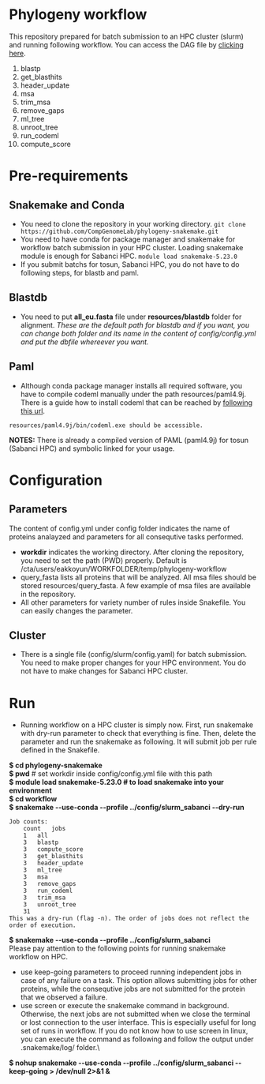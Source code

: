 # Phylogeny workflow

This repository prepared for batch submission to an HPC cluster (slurm) and running following workflow. You can access the DAG file by [clicking here](https://raw.githubusercontent.com/emrahkyn/phylogeny-workflow/main/images/rulegraph.svg?token=ASHDZ5HNMJ73KOJ23CFSQ3K773LUE).
1. blastp
2. get_blasthits
3. header_update
4. msa
5. trim_msa
6. remove_gaps
7. ml_tree
8. unroot_tree
9. run_codeml
10. compute_score

# Pre-requirements
## Snakemake and Conda
 - You need to clone the repository in your working directory.
 `git clone https://github.com/CompGenomeLab/phylogeny-snakemake.git`
 - You need to have conda for package manager and snakemake for workflow batch submission in your HPC cluster. Loading snakemake module is enough for Sabanci HPC.
 `module load snakemake-5.23.0`
 - If you submit batchs for tosun, Sabanci HPC, you do not have to do following steps, for blastb and paml.
## Blastdb
- You need to put **all_eu.fasta** file under **resources/blastdb** folder for alignment. 
*These are the default path for blastdb and if you want, you can change both folder and its name in the content of config/config.yml and put the dbfile whereever you want.*

## Paml
- Although conda package manager installs all required software, you have to compile codeml manually under the path resources/paml4.9j. There is a guide how to install codeml that can be reached by [following this url](http://abacus.gene.ucl.ac.uk/software/paml.html).

`resources/paml4.9j/bin/codeml.exe should be accessible.` 

**NOTES:** There is already a compiled version of PAML (paml4.9j) for tosun (Sabanci HPC) and symbolic linked for your usage.

# Configuration
## Parameters
The content of config.yml under config folder indicates the name of proteins analayzed and parameters for all consequtive tasks performed.
- **workdir** indicates the working directory. After cloning the repository, you need to set the path (PWD) properly. Default is /cta/users/eakkoyun/WORKFOLDER/temp/phylogeny-workflow
- query_fasta lists all proteins that will be analyzed. All msa files should be stored resources/query_fasta. A few example of msa files are available in the repository.
- All other parameters for variety number of rules inside Snakefile. You can easily changes the parameter.
## Cluster
- There is a single file (config/slurm/config.yaml) for batch submission. You need to make proper changes for your HPC environment. You do not have to make changes for Sabanci HPC cluster.
# Run
- Running workflow on a HPC cluster is simply now. First, run snakemake with dry-run parameter to check that everything is fine. Then, delete the parameter and run the snakemake as following. It will submit job per rule defined in the Snakefile.

**$ cd phylogeny-snakemake** \
**$ pwd** # set workdir inside config/config.yml file with this path \
**$ module load snakemake-5.23.0 # to load snakemake into your environment**\
**$ cd workflow** \
**$ snakemake --use-conda --profile ../config/slurm_sabanci --dry-run**


```
Job counts:
	count	jobs
	1	all
	3	blastp
	3	compute_score
	3	get_blasthits
	3	header_update
	3	ml_tree
	3	msa
	3	remove_gaps
	3	run_codeml
	3	trim_msa
	3	unroot_tree
	31
This was a dry-run (flag -n). The order of jobs does not reflect the order of execution.
```
**$ snakemake --use-conda --profile ../config/slurm_sabanci** \
Please pay attention to the following points for running snakemake workflow on HPC.
- use keep-going parameters to proceed running independent jobs in case of any failure on a task. This option allows submitting jobs for other proteins, while the consequtive jobs are not submitted for the protein that we observed a failure.
- use screen or execute the snakemake command in background. Otherwise, the next jobs are not submitted when we close the terminal or lost connection to the user interface. This is especially useful for long set of runs in workflow. If you do not know how to use screen in linux, you can execute the command as following and follow the output under .snakemake/log/ folder.\

**$ nohup snakemake --use-conda --profile ../config/slurm_sabanci --keep-going  > /dev/null 2>&1 &**







